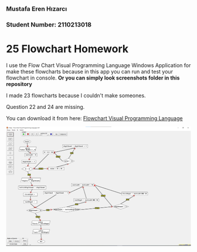 ### Mustafa Eren Hızarcı

### Student Number: 2110213018

# 25 Flowchart Homework

I use the Flow Chart Visual Programming Language Windows Application for make these flowcharts because in this app you can run and test your flowchart
in console. **Or you can simply look screenshots folder in this repository**

I made 23 flowcharts because I couldn't make someones.

Question 22 and 24 are missing.

You can download it from here: [Flowchart Visual Programming Language](https://drive.google.com/file/d/1trKgr23QLZc89yfEtpfQ9H-EsG47yRX7/view?usp=sharing)

![Flow Chart Visual Programming Language Windows Application](./screenshot.png)
